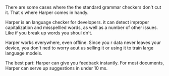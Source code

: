 There are some cases where the the standard grammar
checkers don't cut it. That s where Harper comes in handy.

Harper is an language checker for developers. it can detect
improper capitalization and misspellled words,
as well as a number of other issues.
Like if you break up words you shoul dn't.

Harper works everywhere, even offline. Since you r data
never leaves your device, you don't ned to worry aout us
selling it or using it to train large language models.

The best part: Harper can give you feedback instantly.
For most documents, Harper can serve up suggestions in
under 10 ms.
